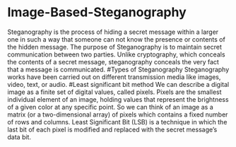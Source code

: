 # Image-Based-Steganography
Steganography is the process of hiding a secret message within a larger one in such a way that someone can not know the presence or contents of the hidden message. The purpose of Steganography is to maintain secret communication between two parties. Unlike cryptography, which conceals the contents of a secret message, steganography conceals the very fact that a message is communicated.
#Types of Steganography
Steganography works have been carried out on different transmission media like images, video, text, or audio.
#Least significant bit method
We can describe a digital image as a finite set of digital values, called pixels. Pixels are the smallest individual element of an image, holding values that represent the brightness of a given color at any specific point. So we can think of an image as a matrix (or a two-dimensional array) of pixels which contains a fixed number of rows and columns.
Least Significant Bit (LSB) is a technique in which the last bit of each pixel is modified and replaced with the secret message’s data bit.
